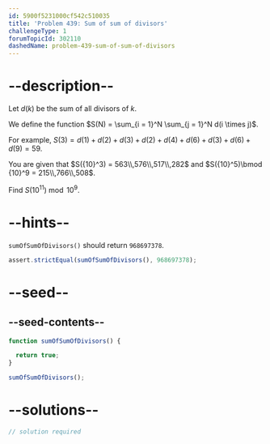 ```yaml
---
id: 5900f5231000cf542c510035
title: 'Problem 439: Sum of sum of divisors'
challengeType: 1
forumTopicId: 302110
dashedName: problem-439-sum-of-sum-of-divisors
---
```


# --description--

Let $d(k)$ be the sum of all divisors of $k$.

We define the function $S(N) = \sum_{i = 1}^N \sum_{j = 1}^N d(i \times j)$.

For example, $S(3) = d(1) + d(2) + d(3) + d(2) + d(4) + d(6) + d(3) + d(6) + d(9) = 59$.

You are given that $S({10}^3) = 563\\,576\\,517\\,282$ and $S({10}^5)\bmod {10}^9 = 215\\,766\\,508$.

Find $S({10}^{11})\bmod {10}^9$.

# --hints--

`sumOfSumOfDivisors()` should return `968697378`.

```js
assert.strictEqual(sumOfSumOfDivisors(), 968697378);
```

# --seed--

## --seed-contents--

```js
function sumOfSumOfDivisors() {

  return true;
}

sumOfSumOfDivisors();
```

# --solutions--

```js
// solution required
```
